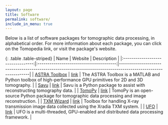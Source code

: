 ```yaml
---
layout: page
title: Software
permalink: software/
include_in_menu: true
---
```


Below is a list of software packages for tomographic data processing, in 
alphabetical order. For more information about each package, you can click on
the Tomopedia link, or visit the package's website.

[//]: # (Note: you can use http://www.tablesgenerator.com/markdown_tables to more easily)
[//]: # (edit the markdown table.)

{: .table .table-striped}
|                Name               |                 Website                 | Description                                                                                                   |
|:---------------------------------:|:---------------------------------------:|---------------------------------------------------------------------------------------------------------------|
| [ASTRA Toolbox](/software/astra/) |  [link](http://www.astra-toolbox.com/)  | The ASTRA Toolbox is a MATLAB and Python toolbox of high-performance GPU primitives for 2D and 3D tomography. |
| [Savu](/software/savu/)           | [link](https://savu.readthedocs.io)     | Savu is a Python package to assist with reconstructing tomography data.                                       |
|     [TomoPy](/software/tomopy)    |     [link](http://tomopy.rtfd.org/)     | TomoPy is an open-source Python package for tomographic data processing and image reconstruction.             |
|     [TXM Wizard](/software/txm)    |     [link](https://sourceforge.net/projects/txm-wizard/)     | Toolbox for handling X-ray transmission image data collected using the Xradia TXM system.             |
| [UFO](/software/ufo/)             | [link](http://ufo-core.readthedocs.io/) | UFO is a multi-threaded, GPU-enabled and distributed data processing framework.                               |
